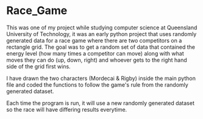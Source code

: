 # Race_Game
This was one of my project while studying computer science at Queensland University of Technology, it was an early python project that uses randomly generated data for a race game where there are two competitors on a rectangle grid. The goal was to get a random set of data that contained the energy level (how many times a competitor can move) along with what moves they can do (up, down, right) and whoever gets to the right hand side of the grid first wins.


I have drawn the two characters (Mordecai & Rigby) inside the main python file and coded the functions to follow the game's rule from the randomly generated dataset.


Each time the program is run, it will use a new randomly generated dataset so the race will have differing results everytime.
